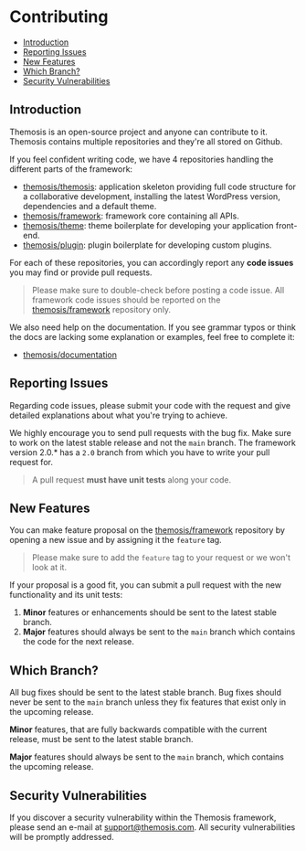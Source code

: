 # Contributing

- [Introduction](#introduction)
- [Reporting Issues](#reporting-issues)
- [New Features](#new-features)
- [Which Branch?](#which-branch)
- [Security Vulnerabilities](#security-vulnerabilities)

## Introduction

Themosis is an open-source project and anyone can contribute to it. Themosis contains multiple repositories and they're all stored on Github.

If you feel confident writing code, we have 4 repositories handling the different parts of the framework:

- [themosis/themosis](https://github.com/themosis/themosis): application skeleton providing full code structure for a collaborative development, installing the latest WordPress version, dependencies and a default theme.
- [themosis/framework](https://github.com/themosis/framework): framework core containing all APIs.
- [themosis/theme](https://github.com/themosis/theme): theme boilerplate for developing your application front-end.
- [themosis/plugin](https://github.com/themosis/plugin): plugin boilerplate for developing custom plugins.

For each of these repositories, you can accordingly report any **code issues** you may find or provide pull requests.

> Please make sure to double-check before posting a code issue. All framework code issues should be reported on the [themosis/framework](https://github.com/themosis/framework) repository only.

We also need help on the documentation. If you see grammar typos or think the docs are lacking some explanation or examples, feel free to complete it:

- [themosis/documentation](https://github.com/themosis/documentation)

## Reporting Issues

Regarding code issues, please submit your code with the request and give detailed explanations about what you're trying to achieve.

We highly encourage you to send pull requests with the bug fix. Make sure to work on the latest stable release and not the `main` branch. The framework version 2.0.* has a `2.0` branch from which you have to write your pull request for. 

> A pull request **must have unit tests** along your code.

## New Features

You can make feature proposal on the [themosis/framework](https://github.com/themosis/framework) repository by opening a new issue and by assigning it the `feature` tag. 

> Please make sure to add the `feature` tag to your request or we won't look at it.

If your proposal is a good fit, you can submit a pull request with the new functionality and its unit tests:

1. **Minor** features or enhancements should be sent to the latest stable branch.
2. **Major** features should always be sent to the `main` branch which contains the code for the next release.

## Which Branch?

All bug fixes should be sent to the latest stable branch. Bug fixes should never be sent to the `main` branch unless they fix features that exist only in the upcoming release.

**Minor** features, that are fully backwards compatible with the current release, must be sent to the latest stable branch.

**Major** features should always be sent to the `main` branch, which contains the upcoming release.

## Security Vulnerabilities

If you discover a security vulnerability within the Themosis framework, please send an e-mail at [support@themosis.com](mailto:support@themosis.com). All security vulnerabilities will be promptly addressed.
